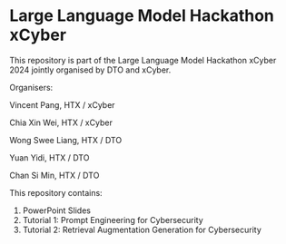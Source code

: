 # Large Language Model Hackathon xCyber
This repository is part of the Large Language Model Hackathon xCyber 2024 jointly organised by DTO and xCyber.

Organisers:

Vincent Pang, HTX / xCyber

Chia Xin Wei, HTX / xCyber

Wong Swee Liang, HTX / DTO

Yuan Yidi, HTX / DTO

Chan Si Min, HTX / DTO

This repository contains:
1. PowerPoint Slides
2. Tutorial 1: Prompt Engineering for Cybersecurity
3. Tutorial 2: Retrieval Augmentation Generation for Cybersecurity
